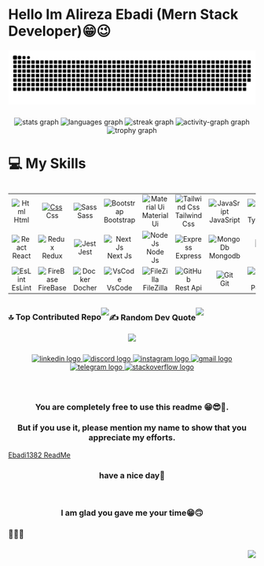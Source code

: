 <h1 align="left">Hello Im Alireza Ebadi (Mern Stack Developer)😁😉</h1>

###

<img src="https://raw.githubusercontent.com/Ebadi1382/Ebadi1382/output/snake.svg" alt="Snake animation" />

###

<div align="center">
  <img src="https://github-readme-stats.vercel.app/api?username=Ebadi1382&hide_title=false&hide_rank=false&show_icons=true&include_all_commits=true&count_private=true&disable_animations=false&theme=nightowl&locale=en&hide_border=true&order=1&custom_title=My%20Github%20Stats" height="150" alt="stats graph"  />
  <img src="https://github-readme-stats.vercel.app/api/top-langs?username=Ebadi1382&locale=en&hide_title=false&layout=compact&card_width=320&langs_count=12&theme=midnight-purple&hide_border=true&order=2" height="150" alt="languages graph"  />
  <img src="https://streak-stats.demolab.com?user=Ebadi1382&locale=en&mode=daily&theme=outrun&hide_border=true&border_radius=4&order=3" height="190" alt="streak graph"  />
  <img src="https://github-readme-activity-graph.vercel.app/graph?username=Ebadi1382&radius=16&theme=arctic&area=true&order=5&custom_title=My%20Contribution%20Graph&hide_border=true&hide_title=false" height="300" alt="activity-graph graph"  />
  <img src="https://github-profile-trophy.vercel.app?username=Ebadi1382&theme=algolia&column=5&row=1&margin-w=10&margin-h=11&no-bg=false&no-frame=false&hide_border=true&order=4" height="150" alt="trophy graph"  />
</div>

###

# 💻 My Skills

<div style="display: flex; align-items: flex-start; align: center">
<table align="center">
  <tr>
    <td align="center" width="96">
        <img src="https://cdn.jsdelivr.net/gh/devicons/devicon/icons/html5/html5-original.svg" alt="Html" width="65" height="65" />
      <br>Html
    </td>
    <td align="center" width="96">
      <a href="#macropower-tech">
        <img src="https://cdn.jsdelivr.net/gh/devicons/devicon/icons/css3/css3-original.svg" alt="Css" width="65" height="65" />
      </a>
      <br>Css
    </td>
    <td align="center" width="96">
        <img src="https://techstack-generator.vercel.app/sass-icon.svg" alt="Sass" width="65" height="65" />
      <br>Sass
    </td>
    <td align="center" width="96">
        <img src="https://cdn.simpleicons.org/bootstrap/7952B3" alt="Bootstrap" width="65" height="65" />
      <br>Bootstrap
    </td>
    <td align="center" width="96">
        <img src="https://cdn.jsdelivr.net/gh/devicons/devicon/icons/materialui/materialui-original.svg" alt="Material Ui" width="65" height="65" />
      <br>Material Ui
    </td>
    <td align="center" width="96">
        <img src="https://cdn.jsdelivr.net/gh/devicons/devicon/icons/tailwindcss/tailwindcss-original-wordmark.svg" alt="Tailwind Css" width="65" height="65" />
      <br>Tailwind Css
    </td>
    <td align="center" width="96">
        <img src="https://techstack-generator.vercel.app/js-icon.svg" alt="JavaSript" width="65" height="65" />
      <br>JavaSript
    </td>
    <td align="center" width="96">
        <img src="https://techstack-generator.vercel.app/ts-icon.svg" alt="TypeScript" width="65" height="65" />
      <br>TypeScript
    </td>
    <td align="center" width="96">
        <img src="https://techstack-generator.vercel.app/webpack-icon.svg" alt="WebPack" width="65" height="65" />
      <br>WebPack
    </td>
  </tr>
  <tr>
  <td align="center" width="96">
        <img src="https://techstack-generator.vercel.app/react-icon.svg" alt="React" width="65" height="65" />
      <br>React
    <td align="center" width="96">
        <img src="https://techstack-generator.vercel.app/redux-icon.svg" alt="Redux" width="65" height="65" />
      <br>Redux
    </td>
    <td align="center" width="96"> 
        <img src="https://techstack-generator.vercel.app/jest-icon.svg" width="48" height="48" alt="Jest" />
      <br>Jest
    </td>
    <td align="center"  width="96">
        <img src="https://cdn.jsdelivr.net/gh/devicons/devicon/icons/nextjs/nextjs-original.svg" width="48" height="48" alt="Next Js" />
      <br>Next Js
    </td>
    <td align="center"  width="96">
        <img src="https://cdn.simpleicons.org/nodedotjs/339933" width="48" height="48" alt="Node Js" />
      <br>Node Js
    </td>
    <td align="center" width="96">
        <img src="https://cdn.jsdelivr.net/gh/devicons/devicon/icons/express/express-original.svg" width="48" height="48" alt="Express" />
      <br>Express
    </td>
    <td align="center"  width="96">
        <img src="https://cdn.jsdelivr.net/gh/devicons/devicon/icons/mongodb/mongodb-original.svg" width="48" height="48" alt="MongoDb" />
      <br>Mongodb
    </td>
    <td align="center" width="96">
        <img src="https://cdn.simpleicons.org/jira/0052CC" width="48" height="48" alt="Jira" />
      <br>Jira
    </td>
    <td align="center" width="96">
        <img src="https://cdn.simpleicons.org/figma/F24E1E" width="48" height="48" alt="Figma" />
      <br>Figma
    </td>
  </tr>
 <tr>
      <td align="center" width="96">
        <img src="https://cdn.simpleicons.org/eslint/4B32C3" width="48" height="48" alt="EsLint" />
      <br>EsLint
    </td>
        <td align="center" width="96">
        <img src="https://cdn.simpleicons.org/firebase/FFCA28" width="48" height="48" alt="FireBase" />
      <br>FireBase
      </td>
      </td>
    <td align="center" width="96">
        <img src="https://techstack-generator.vercel.app/docker-icon.svg" width="48" height="48" alt="Docker" />
      <br>Docher
    </td>
            <td align="center" width="96">
        <img src="https://skillicons.dev/icons?i=vscode" width="48" height="48" alt="VsCode" />
      <br>VsCode
    </td>
              <td align="center" width="96">
        <img src="https://cdn.simpleicons.org/filezilla/BF0000" width="48" height="48" alt="FileZilla" />
      <br>FileZilla
    </td>
              <td align="center" width="96">
        <img src="https://techstack-generator.vercel.app/restapi-icon.svg" width="48" height="48" alt="GitHub" />
      <br>Rest Api
    </td>
              <td align="center" width="96">
        <img src="https://cdn.simpleicons.org/git/F05032" width="48" height="48" alt="Git" />
      <br>Git
    </td>
              <td align="center" width="96">
        <img src="https://cdn.simpleicons.org/postman/FF6C37" width="48" height="48" alt="PostMan" />
      <br>PostMan
    </td>
    <td align="center" width="96">
        <img src="https://cdn.simpleicons.org/vite/646CFF" width="48" height="48" alt="VIte" />
      <br>Vite
    </td>
 </tr>
</table>
</div>

<div style="display: flex; align-items: flex-center;" align="center" >

### 🔝 Top Contributed Repo

![](https://github-contributor-stats.vercel.app/api?username=Ebadi1382&limit=5&theme=highcontrast&combine_all_yearly_contributions=true)

### ✍️ Random Dev Quote

![](https://quotes-github-readme.vercel.app/api?type=horizontal&theme=radical)

</div>
<!-- Proudly created with GPRM ( https://gprm.itsvg.in ) -->
<div align="center">
  <img height="175" src="https://media.dev.to/cdn-cgi/image/width=1000,height=420,fit=cover,gravity=auto,format=auto/https%3A%2F%2Fdev-to-uploads.s3.amazonaws.com%2Fuploads%2Farticles%2Fh8vshokrazrgrnurqed8.jpg"  />
</div>

###

<div align="center">
  <a href="https://www.linkedin.com/in/alireza-ebadi-15992b261/" target="_blank">
    <img src="https://raw.githubusercontent.com/maurodesouza/profile-readme-generator/master/src/assets/icons/social/linkedin/default.svg" width="120" height="40" alt="linkedin logo"  />
  </a>
  <a href="alirezaebadi" target="_blank">
    <img src="https://raw.githubusercontent.com/maurodesouza/profile-readme-generator/master/src/assets/icons/social/discord/default.svg" width="120" height="40" alt="discord logo"  />
  </a>
  <a href="https://www.instagram.com/__alirezaebadi__/" target="_blank">
    <img src="https://raw.githubusercontent.com/maurodesouza/profile-readme-generator/master/src/assets/icons/social/instagram/default.svg" width="120" height="40" alt="instagram logo"  />
  </a>
  <a href="ebadia256@gmail.com" target="_blank">
    <img src="https://raw.githubusercontent.com/maurodesouza/profile-readme-generator/master/src/assets/icons/social/gmail/default.svg" width="120" height="40" alt="gmail logo"  />
  </a>
  <a href="@Alireza_Ebadi1382" target="_blank">
    <img src="https://raw.githubusercontent.com/maurodesouza/profile-readme-generator/master/src/assets/icons/social/telegram/default.svg" width="120" height="40" alt="telegram logo"  />
  </a>
  <a href="https://stackoverflow.com/users/23183977/alireza-ebadi" target="_blank">
    <img src="https://raw.githubusercontent.com/maurodesouza/profile-readme-generator/master/src/assets/icons/social/stackoverflow/default.svg" width="120" height="40" alt="stackoverflow logo"  />
  </a>
</div>

###

<br/>
<h3 align="center">You are completely free to use this readme 😁😎💯.</h3>
<h3 align="center">But if you use it, please mention my name to show that you appreciate my efforts.</h3>
<a align="center" href="https://github.com/Ebadi1382" target="_blank">
Ebadi1382 ReadMe
</a>
<h3 align="center">have a nice day🎉</h3>
<br/>
<h3 align="center">I am glad you gave me your time😁🙃</h3>

<h3 align="left" dir="rtl">🧿🧿🧿</h3>

###

<img align="right" src="https://visitor-badge.laobi.icu/badge?page_id=Ebadi1382.Ebadi1382&left_color=purple&right_color=steelblue&left_text=Veiws"  />

###
